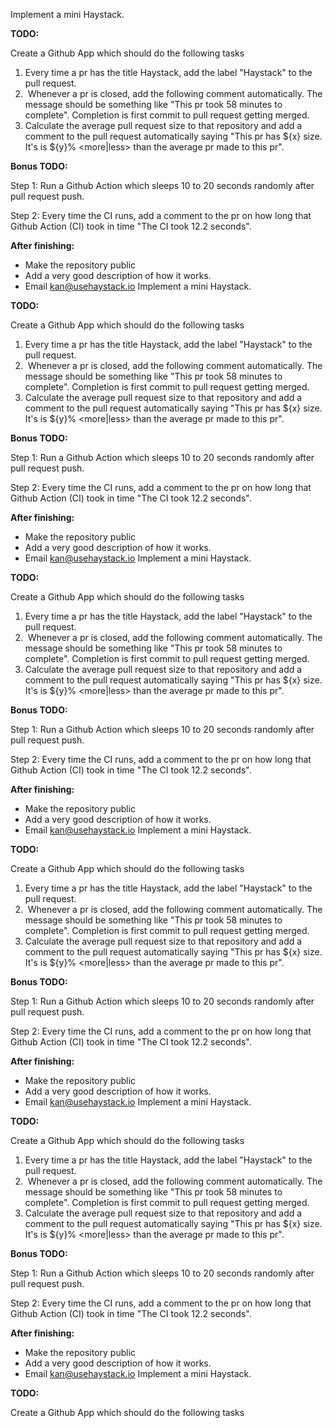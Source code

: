 Implement a mini Haystack.

**TODO:**

Create a Github App which should do the following tasks

1. Every time a pr has the title Haystack, add the label "Haystack" to the pull request. 
1.  Whenever a pr is closed, add the following comment automatically. The message should be something like "This pr took 58 minutes to complete". Completion is first commit to pull request getting merged. 
1. Calculate the average pull request size to that repository and add a comment to the pull request automatically saying "This pr has ${x} size. It's is ${y}% <more|less> than the average pr made to this pr". 

**Bonus TODO:**

Step 1: Run a Github Action which sleeps 10 to 20 seconds randomly after pull request push.

Step 2: Every time the CI runs, add a comment to the pr on how long that Github Action (CI) took in time "The CI took 12.2 seconds".

**After finishing:**

- Make the repository public
- Add a very good description of how it works.
- Email kan@usehaystack.io
Implement a mini Haystack.

**TODO:**

Create a Github App which should do the following tasks

1. Every time a pr has the title Haystack, add the label "Haystack" to the pull request. 
1.  Whenever a pr is closed, add the following comment automatically. The message should be something like "This pr took 58 minutes to complete". Completion is first commit to pull request getting merged. 
1. Calculate the average pull request size to that repository and add a comment to the pull request automatically saying "This pr has ${x} size. It's is ${y}% <more|less> than the average pr made to this pr". 

**Bonus TODO:**

Step 1: Run a Github Action which sleeps 10 to 20 seconds randomly after pull request push.

Step 2: Every time the CI runs, add a comment to the pr on how long that Github Action (CI) took in time "The CI took 12.2 seconds".

**After finishing:**

- Make the repository public
- Add a very good description of how it works.
- Email kan@usehaystack.io
Implement a mini Haystack.

**TODO:**

Create a Github App which should do the following tasks

1. Every time a pr has the title Haystack, add the label "Haystack" to the pull request. 
1.  Whenever a pr is closed, add the following comment automatically. The message should be something like "This pr took 58 minutes to complete". Completion is first commit to pull request getting merged. 
1. Calculate the average pull request size to that repository and add a comment to the pull request automatically saying "This pr has ${x} size. It's is ${y}% <more|less> than the average pr made to this pr". 

**Bonus TODO:**

Step 1: Run a Github Action which sleeps 10 to 20 seconds randomly after pull request push.

Step 2: Every time the CI runs, add a comment to the pr on how long that Github Action (CI) took in time "The CI took 12.2 seconds".

**After finishing:**

- Make the repository public
- Add a very good description of how it works.
- Email kan@usehaystack.io
Implement a mini Haystack.

**TODO:**

Create a Github App which should do the following tasks

1. Every time a pr has the title Haystack, add the label "Haystack" to the pull request. 
1.  Whenever a pr is closed, add the following comment automatically. The message should be something like "This pr took 58 minutes to complete". Completion is first commit to pull request getting merged. 
1. Calculate the average pull request size to that repository and add a comment to the pull request automatically saying "This pr has ${x} size. It's is ${y}% <more|less> than the average pr made to this pr". 

**Bonus TODO:**

Step 1: Run a Github Action which sleeps 10 to 20 seconds randomly after pull request push.

Step 2: Every time the CI runs, add a comment to the pr on how long that Github Action (CI) took in time "The CI took 12.2 seconds".

**After finishing:**

- Make the repository public
- Add a very good description of how it works.
- Email kan@usehaystack.io
Implement a mini Haystack.

**TODO:**

Create a Github App which should do the following tasks

1. Every time a pr has the title Haystack, add the label "Haystack" to the pull request. 
1.  Whenever a pr is closed, add the following comment automatically. The message should be something like "This pr took 58 minutes to complete". Completion is first commit to pull request getting merged. 
1. Calculate the average pull request size to that repository and add a comment to the pull request automatically saying "This pr has ${x} size. It's is ${y}% <more|less> than the average pr made to this pr". 

**Bonus TODO:**

Step 1: Run a Github Action which sleeps 10 to 20 seconds randomly after pull request push.

Step 2: Every time the CI runs, add a comment to the pr on how long that Github Action (CI) took in time "The CI took 12.2 seconds".

**After finishing:**

- Make the repository public
- Add a very good description of how it works.
- Email kan@usehaystack.io
Implement a mini Haystack.

**TODO:**

Create a Github App which should do the following tasks
